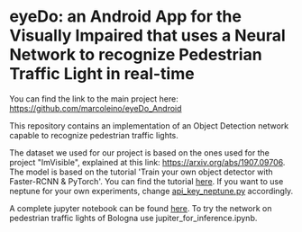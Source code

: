 # eyeDo: an Android App for the Visually Impaired that uses a Neural Network to recognize Pedestrian Traffic Light in real-time

You can find the link to the main project here: https://github.com/marcoleino/eyeDo_Android

This repository contains an implementation of an Object Detection network capable to recognize pedestrian traffic lights.

The dataset we used for our project is based on the ones used for the project "ImVisible", explained at this link: https://arxiv.org/abs/1907.09706.
The model is based on the tutorial 'Train your own object detector with Faster-RCNN & PyTorch'.
You can find the tutorial [here](https://johschmidt42.medium.com/train-your-own-object-detector-with-faster-rcnn-pytorch-8d3c759cfc70).
If you want to use neptune for your own experiments, change [api_key_neptune.py](api_key_neptune.py) accordingly.

A complete jupyter notebook can be found [here](training_script.ipynb).
To try the network on pedestrian traffic lights of Bologna use jupiter_for_inference.ipynb.

